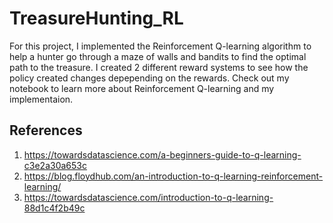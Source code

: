 # TreasureHunting_RL
For this project, I implemented the Reinforcement Q-learning algorithm to help a hunter go through a maze of walls and bandits to find the optimal path to the treasure. I created 2 different reward systems to see how the policy created changes depepending on the rewards. Check out my notebook to learn more about Reinforcement Q-learning and my implementaion.

## References
1. https://towardsdatascience.com/a-beginners-guide-to-q-learning-c3e2a30a653c
2. https://blog.floydhub.com/an-introduction-to-q-learning-reinforcement-learning/
3. https://towardsdatascience.com/introduction-to-q-learning-88d1c4f2b49c

